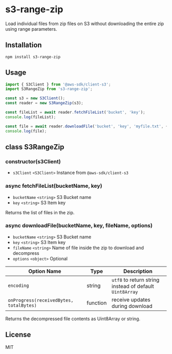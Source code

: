 # s3-range-zip

Load individual files from zip files on S3 without downloading the entire zip using range parameters.

## Installation

```
npm install s3-range-zip
```

## Usage

```js
import { S3Client } from '@aws-sdk/client-s3';
import S3RangeZip from 's3-range-zip';

const s3 = new S3Client();
const reader = new S3RangeZip(s3);

const fileList = await reader.fetchFileList('bucket', 'key');
console.log(fileList);

const file = await reader.downloadFile('bucket', 'key', 'myfile.txt', {encoding: 'utf8'})
console.log(file);
```

## class S3RangeZip

### constructor(s3Client)
* `s3Client` `<S3Client>` Instance from `@aws-sdk/client-s3`

### async fetchFileList(bucketName, key)
* `bucketName` `<string>` S3 Bucket name
* `key` `<string>` S3 Item key

Returns the list of files in the zip.

### async downloadFile(bucketName, key, fileName, options)
* `bucketName` `<string>` S3 Bucket name
* `key` `<string>` S3 Item key
* `fileName` `<string>` Name of file inside the zip to download and decompress
* `options` `<object>` Optional

Option Name | Type | Description
-----------|-------|----------------
`encoding` | string | `utf8` to return string instead of default `Uint8Array`
`onProgress(receivedBytes, totalBytes)` | function | receive updates during download

Returns the decompressed file contents as Uint8Array or string.

## License

MIT
